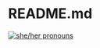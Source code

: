# README.md
[![she/her pronouns](https://img.shields.io/badge/pronouns-she%her-orange)](https://pronoun.is/xie?or=she)
